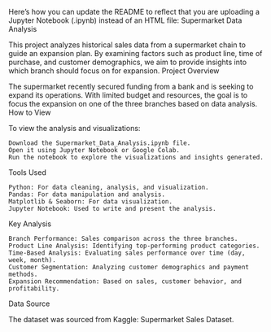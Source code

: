 Here’s how you can update the README to reflect that you are uploading a Jupyter Notebook (.ipynb) instead of an HTML file:
Supermarket Data Analysis

This project analyzes historical sales data from a supermarket chain to guide an expansion plan. By examining factors such as product line, time of purchase, and customer demographics, we aim to provide insights into which branch should focus on for expansion.
Project Overview

The supermarket recently secured funding from a bank and is seeking to expand its operations. With limited budget and resources, the goal is to focus the expansion on one of the three branches based on data analysis.
How to View

To view the analysis and visualizations:

    Download the Supermarket_Data_Analysis.ipynb file.
    Open it using Jupyter Notebook or Google Colab.
    Run the notebook to explore the visualizations and insights generated.

Tools Used

    Python: For data cleaning, analysis, and visualization.
    Pandas: For data manipulation and analysis.
    Matplotlib & Seaborn: For data visualization.
    Jupyter Notebook: Used to write and present the analysis.

Key Analysis

    Branch Performance: Sales comparison across the three branches.
    Product Line Analysis: Identifying top-performing product categories.
    Time-Based Analysis: Evaluating sales performance over time (day, week, month).
    Customer Segmentation: Analyzing customer demographics and payment methods.
    Expansion Recommendation: Based on sales, customer behavior, and profitability.

Data Source

The dataset was sourced from Kaggle: Supermarket Sales Dataset.
